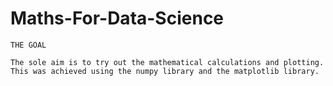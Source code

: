 # Maths-For-Data-Science
    THE GOAL
    
    The sole aim is to try out the mathematical calculations and plotting.
    This was achieved using the numpy library and the matplotlib library.

    
